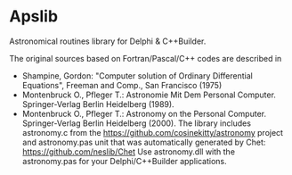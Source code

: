 # Apslib
Astronomical routines library for Delphi &amp; C++Builder.

The original sources based on Fortran/Pascal/C++ codes are described in
  - Shampine, Gordon: "Computer solution of Ordinary Differential Equations",
    Freeman and Comp., San Francisco (1975)
  - Montenbruck O., Pfleger T.: Astronomie Mit Dem Personal Computer.
    Springer-Verlag Berlin Heidelberg (1989).
  - Montenbruck O., Pfleger T.: Astronomy on the Personal Computer.
    Springer-Verlag Berlin Heidelberg (2000).
The library includes astronomy.c from the https://github.com/cosinekitty/astronomy project
and astronomy.pas unit that was automatically generated by Chet: https://github.com/neslib/Chet
Use astronomy.dll with the astronomy.pas for your Delphi/C++Builder applications.
